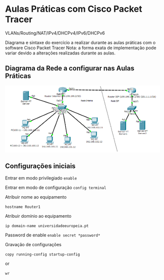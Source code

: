
# Aulas Práticas com Cisco Packet Tracer
VLANs/Routing/NAT/IPv4/DHCPv4/IPv6/DHCPv6

Diagrama e sintaxe do exercício a realizar durante as aulas práticas com o software Cisco Packet Tracer
Nota: a forma exata de implementação pode variar devido a alterações realizadas durante as aulas.

## Diagrama da Rede a configurar nas Aulas Práticas
![alt text](roteiro-imagem.png)


## Configurações iniciais

Entrar em modo privilegiado
`enable`

Entrar em modo de configuração
`config terminal`

Atribuir nome ao equipamento

`hostname Router1 `

Atribuir domínio ao equipamento

`ip domain-name universidadeeuropeia.pt`

Password de enable
`enable secret *password*`

Gravação de configurações

`copy running-config startup-config`

or

`wr`
